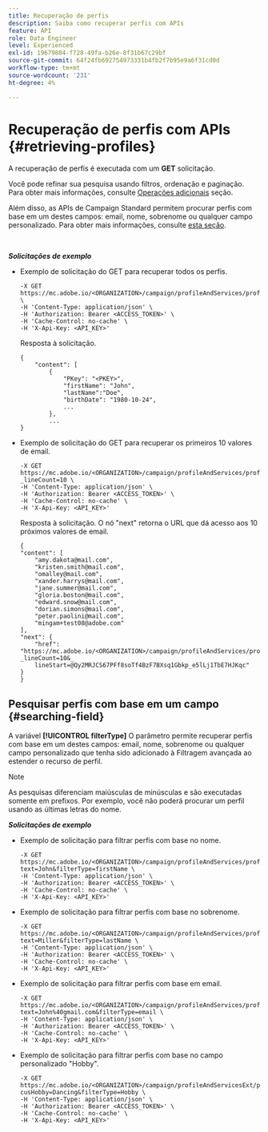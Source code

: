 ```yaml
---
title: Recuperação de perfis
description: Saiba como recuperar perfis com APIs
feature: API
role: Data Engineer
level: Experienced
exl-id: 19679804-f728-49fa-b26e-8f31b67c29bf
source-git-commit: 64f24fb692754973331b4fb2f7b95e9a6f31cd0d
workflow-type: tm+mt
source-wordcount: '231'
ht-degree: 4%

---
```


# Recuperação de perfis com APIs {#retrieving-profiles}

A recuperação de perfis é executada com um **GET** solicitação.

Você pode refinar sua pesquisa usando filtros, ordenação e paginação. Para obter mais informações, consulte [Operações adicionais](../../api/using/sorting.md) seção.

Além disso, as APIs de Campaign Standard permitem procurar perfis com base em um destes campos: email, nome, sobrenome ou qualquer campo personalizado. Para obter mais informações, consulte [esta seção](#searching-field).

<br/>

***Solicitações de exemplo***

* Exemplo de solicitação do GET para recuperar todos os perfis.

   ```
   -X GET https://mc.adobe.io/<ORGANIZATION>/campaign/profileAndServices/profile \
   -H 'Content-Type: application/json' \
   -H 'Authorization: Bearer <ACCESS_TOKEN>' \
   -H 'Cache-Control: no-cache' \
   -H 'X-Api-Key: <API_KEY>'
   ```

   Resposta à solicitação.

   ```
   {
       "content": [
           {
               "PKey": "<PKEY>",
               "firstName": "John",
               "lastName":"Doe",
               "birthDate": "1980-10-24",
               ...
           },
           ...
   }
   ```

* Exemplo de solicitação do GET para recuperar os primeiros 10 valores de email.

   ```
   -X GET https://mc.adobe.io/<ORGANIZATION>/campaign/profileAndServices/profile/email?_lineCount=10 \
   -H 'Content-Type: application/json' \
   -H 'Authorization: Bearer <ACCESS_TOKEN>' \
   -H 'Cache-Control: no-cache' \
   -H 'X-Api-Key: <API_KEY>'
   ```

   Resposta à solicitação. O nó &quot;next&quot; retorna o URL que dá acesso aos 10 próximos valores de email.

   ```
   {
   "content": [
       "amy.dakota@mail.com",
       "kristen.smith@mail.com",
       "omalley@mail.com",
       "xander.harrys@mail.com",
       "jane.summer@mail.com",
       "gloria.boston@mail.com",
       "edward.snow@mail.com",
       "dorian.simons@mail.com",
       "peter.paolini@mail.com",
       "mingam+test08@adobe.com"
   ],
   "next": {
       "href": "https://mc.adobe.io/<ORGANIZATION>/campaign/profileAndServices/profile/email?_lineCount=10&_
       lineStart=@Qy2MRJCS67PFf8soTf4BzF7BXsq1Gbkp_e5lLj1TbE7HJKqc"
   }
   }
   ```

## Pesquisar perfis com base em um campo {#searching-field}

A variável **[!UICONTROL filterType]** O parâmetro permite recuperar perfis com base em um destes campos: email, nome, sobrenome ou qualquer campo personalizado que tenha sido adicionado à Filtragem avançada ao estender o recurso de perfil.

>[!NOTE]
>
>As pesquisas diferenciam maiúsculas de minúsculas e são executadas somente em prefixos. Por exemplo, você não poderá procurar um perfil usando as últimas letras do nome.

***Solicitações de exemplo***

* Exemplo de solicitação para filtrar perfis com base no nome.

   ```
   -X GET https://mc.adobe.io/<ORGANIZATION>/campaign/profileAndServices/profile/byText?text=John&filterType=firstName \
   -H 'Content-Type: application/json' \
   -H 'Authorization: Bearer <ACCESS_TOKEN>' \
   -H 'Cache-Control: no-cache' \
   -H 'X-Api-Key: <API_KEY>'
   ```

* Exemplo de solicitação para filtrar perfis com base no sobrenome.

   ```
   -X GET https://mc.adobe.io/<ORGANIZATION>/campaign/profileAndServices/profile/byText?text=Miller&filterType=lastName \
   -H 'Content-Type: application/json' \
   -H 'Authorization: Bearer <ACCESS_TOKEN>' \
   -H 'Cache-Control: no-cache' \
   -H 'X-Api-Key: <API_KEY>'
   ```

* Exemplo de solicitação para filtrar perfis com base em email.

   ```
   -X GET https://mc.adobe.io/<ORGANIZATION>/campaign/profileAndServices/profile/byText?text=John%40gmail.com&filterType=email \
   -H 'Content-Type: application/json' \
   -H 'Authorization: Bearer <ACCESS_TOKEN>' \
   -H 'Cache-Control: no-cache' \
   -H 'X-Api-Key: <API_KEY>'
   ```

* Exemplo de solicitação para filtrar perfis com base no campo personalizado &quot;Hobby&quot;.

   ```
   -X GET https://mc.adobe.io/<ORGANIZATION>/campaign/profileAndServicesExt/profile/byText?cusHobby=Dancing&filterType=Hobby \
   -H 'Content-Type: application/json' \
   -H 'Authorization: Bearer <ACCESS_TOKEN>' \
   -H 'Cache-Control: no-cache' \
   -H 'X-Api-Key: <API_KEY>'
   ```
